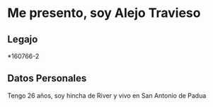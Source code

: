 # Me presento, soy Alejo Travieso
## Legajo
*160766-2
## Datos Personales
Tengo 26 años, soy hincha de River y vivo en San Antonio de Padua

